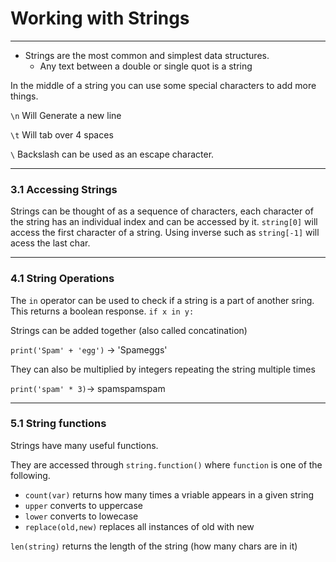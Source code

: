 # Working with Strings

---

- Strings are the most common and simplest data structures.
  - Any text between a double or single quot is a string

In the middle of a string you can use some special characters to add more things.

`\n` Will Generate a new line

`\t` Will tab over 4 spaces

`\` Backslash can be used as an escape character.

---

### 3.1 Accessing Strings

Strings can be thought of as a sequence of characters, each character of the string has an individual index and can be accessed by it. `string[0]` will access the first character of a string. Using inverse such as `string[-1]` will acess the last char.

---

### 4.1 String Operations

The `in` operator can be used to check if a string is a part of another sring. This returns a boolean response. `if x in y:`

Strings can be added together (also called concatination)

`print('Spam' + 'egg')` -> 'Spameggs'

They can also be multiplied by integers repeating the string multiple times

`print('spam' * 3)`-> spamspamspam

---

### 5.1 String functions

Strings have many useful functions. 

They are accessed through `string.function()` where `function` is one of the following.

- `count(var)` returns how many times a vriable appears in a given string
- `upper` converts to uppercase
- `lower` converts to lowecase
- `replace(old,new)` replaces all instances of old with new

`len(string)` returns the length of the string (how many chars are in it)